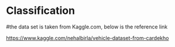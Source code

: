 # Classification

#the data set is taken from Kaggle.com, below is the reference link

https://www.kaggle.com/nehalbirla/vehicle-dataset-from-cardekho
